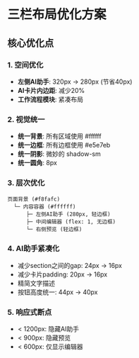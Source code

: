 # 三栏布局优化方案

## 核心优化点

### 1. 空间优化
- **左侧AI助手**: 320px → 280px (节省40px)
- **AI卡片内边距**: 减少20%
- **工作流程模块**: 紧凑布局

### 2. 视觉统一
- **统一背景**: 所有区域使用 #ffffff
- **统一边框**: 所有边框使用 #e5e7eb
- **统一阴影**: 微妙的 shadow-sm
- **统一圆角**: 8px

### 3. 层次优化
```
页面背景 (#f8fafc)
  └─ 内容容器 (#ffffff)
      ├─ 左侧AI助手 (280px, 轻边框)
      ├─ 中间编辑器 (flex: 1, 无边框)
      └─ 右侧预览 (轻边框)
```

### 4. AI助手紧凑化
- 减少section之间的gap: 24px → 16px
- 减少卡片padding: 20px → 16px
- 精简文字描述
- 按钮高度统一: 44px → 40px

### 5. 响应式断点
- < 1200px: 隐藏AI助手
- < 900px: 隐藏预览
- < 600px: 仅显示编辑器
